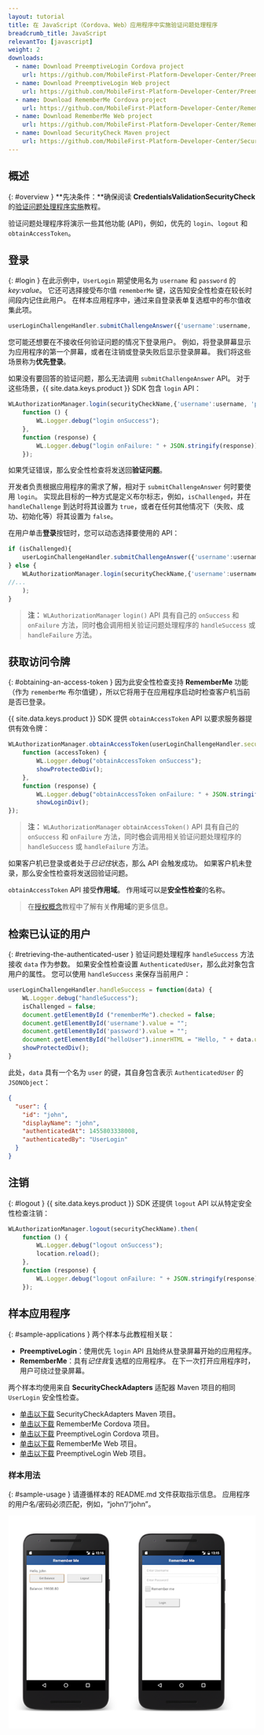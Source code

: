 ```yaml
---
layout: tutorial
title: 在 JavaScript（Cordova、Web）应用程序中实施验证问题处理程序
breadcrumb_title: JavaScript
relevantTo: [javascript]
weight: 2
downloads:
  - name: Download PreemptiveLogin Cordova project
    url: https://github.com/MobileFirst-Platform-Developer-Center/PreemptiveLoginCordova/tree/release80
  - name: Download PreemptiveLogin Web project
    url: https://github.com/MobileFirst-Platform-Developer-Center/PreemptiveLoginWeb/tree/release80
  - name: Download RememberMe Cordova project
    url: https://github.com/MobileFirst-Platform-Developer-Center/RememberMeCordova/tree/release80
  - name: Download RememberMe Web project
    url: https://github.com/MobileFirst-Platform-Developer-Center/RememberMeWeb/tree/release80
  - name: Download SecurityCheck Maven project
    url: https://github.com/MobileFirst-Platform-Developer-Center/SecurityCheckAdapters/tree/release80
---
```

<!-- NLS_CHARSET=UTF-8 -->
## 概述
{: #overview }
**先决条件：**确保阅读 **CredentialsValidationSecurityCheck** 的[验证问题处理程序实施](../../credentials-validation/javascript)教程。

验证问题处理程序将演示一些其他功能 (API)，例如，优先的 `login`、`logout` 和 `obtainAccessToken`。

## 登录
{: #login }
在此示例中，`UserLogin` 期望使用名为 `username` 和 `password` 的 *key:value*。 它还可选择接受布尔值 `rememberMe` 键，这告知安全性检查在较长时间段内记住此用户。 在样本应用程序中，通过来自登录表单复选框中的布尔值收集此项。

```js
userLoginChallengeHandler.submitChallengeAnswer({'username':username, 'password':password, rememberMe: rememberMeState});
```

您可能还想要在不接收任何验证问题的情况下登录用户。 例如，将登录屏幕显示为应用程序的第一个屏幕，或者在注销或登录失败后显示登录屏幕。 我们将这些场景称为**优先登录**。

如果没有要回答的验证问题，那么无法调用 `submitChallengeAnswer` API。 对于这些场景，{{ site.data.keys.product }} SDK 包含 `login` API：

```js
WLAuthorizationManager.login(securityCheckName,{'username':username, 'password':password, rememberMe: rememberMeState}).then(
    function () {
        WL.Logger.debug("login onSuccess");
    },
    function (response) {
        WL.Logger.debug("login onFailure: " + JSON.stringify(response));
    });
```

如果凭证错误，那么安全性检查将发送回**验证问题**。

开发者负责根据应用程序的需求了解，相对于 `submitChallengeAnswer` 何时要使用 `login`。 实现此目标的一种方式是定义布尔标志，例如，`isChallenged`，并在 `handleChallenge` 到达时将其设置为 `true`，或者在任何其他情况下（失败、成功、初始化等）将其设置为 `false`。

在用户单击**登录**按钮时，您可以动态选择要使用的 API：

```js
if (isChallenged){
    userLoginChallengeHandler.submitChallengeAnswer({'username':username, 'password':password, rememberMe: rememberMeState});
} else {
    WLAuthorizationManager.login(securityCheckName,{'username':username, 'password':password, rememberMe: rememberMeState}).then(
//...
    );
}
```

> **注：**
>`WLAuthorizationManager` `login()` API 具有自己的 `onSuccess` 和 `onFailure` 方法，同时**也**会调用相关验证问题处理程序的 `handleSuccess` 或 `handleFailure` 方法。



## 获取访问令牌
{: #obtaining-an-access-token }
因为此安全性检查支持 **RememberMe** 功能（作为 `rememberMe` 布尔值键），所以它将用于在应用程序启动时检查客户机当前是否已登录。

{{ site.data.keys.product }} SDK 提供 `obtainAccessToken` API 以要求服务器提供有效令牌：

```js
WLAuthorizationManager.obtainAccessToken(userLoginChallengeHandler.securityCheckName).then(
    function (accessToken) {
        WL.Logger.debug("obtainAccessToken onSuccess");
        showProtectedDiv();
    },
    function (response) {
        WL.Logger.debug("obtainAccessToken onFailure: " + JSON.stringify(response));
        showLoginDiv();
});
```
> **注：**
> `WLAuthorizationManager` `obtainAccessToken()` API 具有自己的 `onSuccess` 和 `onFailure` 方法，同时**也**会调用相关验证问题处理程序的 `handleSuccess` 或 `handleFailure` 方法。



如果客户机已登录或者处于*已记住*状态，那么 API 会触发成功。 如果客户机未登录，那么安全性检查将发送回验证问题。

`obtainAccessToken` API 接受**作用域**。 作用域可以是**安全性检查**的名称。

> 在[授权概念](../../)教程中了解有关**作用域**的更多信息。

## 检索已认证的用户
{: #retrieving-the-authenticated-user }
验证问题处理程序 `handleSuccess` 方法接收 `data` 作为参数。
如果安全性检查设置 `AuthenticatedUser`，那么此对象包含用户的属性。 您可以使用 `handleSuccess` 来保存当前用户：

```js
userLoginChallengeHandler.handleSuccess = function(data) {
    WL.Logger.debug("handleSuccess");
    isChallenged = false;
    document.getElementById ("rememberMe").checked = false;
    document.getElementById('username').value = "";
    document.getElementById('password').value = "";
    document.getElementById("helloUser").innerHTML = "Hello, " + data.user.displayName;
    showProtectedDiv();
}
```

此处，`data` 具有一个名为 `user` 的键，其自身包含表示 `AuthenticatedUser` 的 `JSONObject`：

```json
{
  "user": {
    "id": "john",
    "displayName": "john",
    "authenticatedAt": 1455803338008,
    "authenticatedBy": "UserLogin"
  }
}
```

## 注销
{: #logout }
{{ site.data.keys.product }} SDK 还提供 `logout` API 以从特定安全性检查注销：

```js
WLAuthorizationManager.logout(securityCheckName).then(
    function () {
        WL.Logger.debug("logout onSuccess");
        location.reload();
    },
    function (response) {
        WL.Logger.debug("logout onFailure: " + JSON.stringify(response));
    });
```

## 样本应用程序
{: #sample-applications }
两个样本与此教程相关联：

- **PreemptiveLogin**：使用优先 `login` API 且始终从登录屏幕开始的应用程序。
- **RememberMe**：具有*记住我*复选框的应用程序。 在下一次打开应用程序时，用户可绕过登录屏幕。

两个样本均使用来自 **SecurityCheckAdapters** 适配器 Maven 项目的相同 `UserLogin` 安全性检查。

- [单击以下载](https://github.com/MobileFirst-Platform-Developer-Center/SecurityCheckAdapters/tree/release80) SecurityCheckAdapters Maven 项目。  
- [单击以下载](https://github.com/MobileFirst-Platform-Developer-Center/RememberMeCordova/tree/release80) RememberMe Cordova 项目。  
- [单击以下载](https://github.com/MobileFirst-Platform-Developer-Center/PreemptiveLoginCordova/tree/release80) PreemptiveLogin Cordova 项目。
- [单击以下载](https://github.com/MobileFirst-Platform-Developer-Center/RememberMeWeb/tree/release80) RememberMe Web 项目。
- [单击以下载](https://github.com/MobileFirst-Platform-Developer-Center/PreemptiveLoginWeb/tree/release80) PreemptiveLogin Web 项目。

### 样本用法
{: #sample-usage }
请遵循样本的 README.md 文件获取指示信息。
应用程序的用户名/密码必须匹配，例如，“john”/“john”。

![样本应用程序](sample-application.png)
